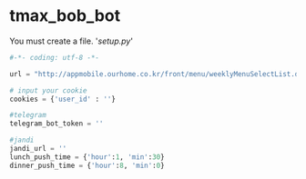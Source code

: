 # tmax_bob_bot

You must create a file. 
'*setup.py*'

```python
#-*- coding: utf-8 -*-

url = "http://appmobile.ourhome.co.kr/front/menu/weeklyMenuSelectList.do?mi=R030010&busiplcd=FA0NS"

# input your cookie
cookies = {'user_id' : ''}

#telegram
telegram_bot_token = ''

#jandi
jandi_url = ''
lunch_push_time = {'hour':1, 'min':30}
dinner_push_time = {'hour':8, 'min':0}
```
